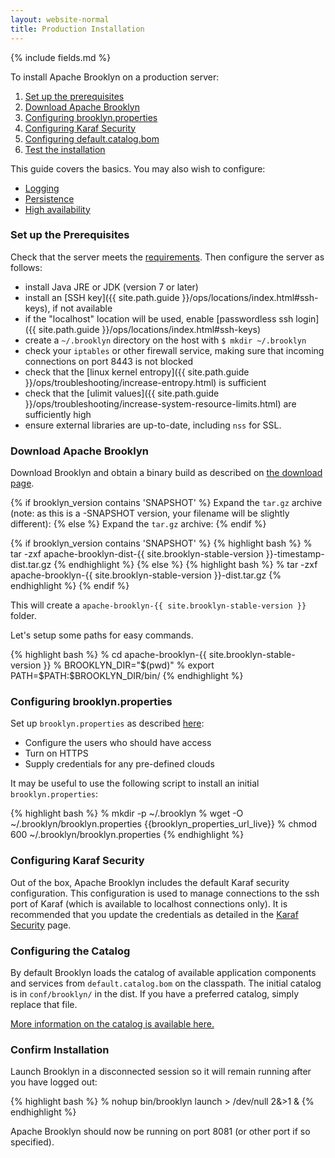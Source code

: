 ```yaml
---
layout: website-normal
title: Production Installation
---
```


{% include fields.md %}

To install Apache Brooklyn on a production server:

1. [Set up the prerequisites](#prerequisites)
1. [Download Apache Brooklyn](#download)
1. [Configuring brooklyn.properties](#configuring-properties)
1. [Configuring Karaf Security](#configuring-karaf-security)
1. [Configuring default.catalog.bom](#configuring-catalog)
1. [Test the installation](#confirm)

This guide covers the basics. You may also wish to configure:

* [Logging](logging.html)
* [Persistence](persistence/)
* [High availability](high-availability/)


### <a id="prerequisites"></a>Set up the Prerequisites

Check that the server meets the [requirements](requirements.html).
Then configure the server as follows:

* install Java JRE or JDK (version 7 or later)
* install an [SSH key]({{ site.path.guide }}/ops/locations/index.html#ssh-keys), if not available
* if the "localhost" location will be used, enable [passwordless ssh login]({{ site.path.guide }}/ops/locations/index.html#ssh-keys)
* create a `~/.brooklyn` directory on the host with `$ mkdir ~/.brooklyn`
* check your `iptables` or other firewall service, making sure that incoming connections on port 8443 is not blocked
* check that the [linux kernel entropy]({{ site.path.guide }}/ops/troubleshooting/increase-entropy.html) is sufficient
* check that the [ulimit values]({{ site.path.guide }}/ops/troubleshooting/increase-system-resource-limits.html) are sufficiently high
* ensure external libraries are up-to-date, including `nss` for SSL. 


### <a id="download"></a>Download Apache Brooklyn

Download Brooklyn and obtain a binary build as described on [the download page]({{site.path.website}}/download/).

{% if brooklyn_version contains 'SNAPSHOT' %}
Expand the `tar.gz` archive (note: as this is a -SNAPSHOT version, your filename will be slightly different):
{% else %}
Expand the `tar.gz` archive:
{% endif %}

{% if brooklyn_version contains 'SNAPSHOT' %}
{% highlight bash %}
% tar -zxf apache-brooklyn-dist-{{ site.brooklyn-stable-version }}-timestamp-dist.tar.gz
{% endhighlight %}
{% else %}
{% highlight bash %}
% tar -zxf apache-brooklyn-{{ site.brooklyn-stable-version }}-dist.tar.gz
{% endhighlight %}
{% endif %}

This will create a `apache-brooklyn-{{ site.brooklyn-stable-version }}` folder.

Let's setup some paths for easy commands.

{% highlight bash %}
% cd apache-brooklyn-{{ site.brooklyn-stable-version }}
% BROOKLYN_DIR="$(pwd)"
% export PATH=$PATH:$BROOKLYN_DIR/bin/
{% endhighlight %}


### <a id="configuring-properties"></a>Configuring brooklyn.properties

Set up `brooklyn.properties` as described [here](brooklyn_properties.html):

* Configure the users who should have access
* Turn on HTTPS
* Supply credentials for any pre-defined clouds

It may be useful to use the following script to install an initial `brooklyn.properties`:

{% highlight bash %}
% mkdir -p ~/.brooklyn
% wget -O ~/.brooklyn/brooklyn.properties {{brooklyn_properties_url_live}}
% chmod 600 ~/.brooklyn/brooklyn.properties
{% endhighlight %}

### <a id="configuring-karaf-security"></a>Configuring Karaf Security

Out of the box, Apache Brooklyn includes the default Karaf security configuration.
This configuration is used to manage connections to the ssh port of Karaf
(which is available to localhost connections only).
It is recommended that you update the credentials as detailed in the
[Karaf Security](https://karaf.apache.org/manual/latest/security#_users_groups_roles_and_passwords) page.

### <a id="configuring-catalog"></a>Configuring the Catalog

By default Brooklyn loads the catalog of available application components and services from 
`default.catalog.bom` on the classpath. The initial catalog is in `conf/brooklyn/` in the dist.
If you have a preferred catalog, simply replace that file.

[More information on the catalog is available here.](catalog/)


### <a id="confirm"></a>Confirm Installation

Launch Brooklyn in a disconnected session so it will remain running after you have logged out:

{% highlight bash %}
% nohup bin/brooklyn launch > /dev/null 2&>1 &
{% endhighlight %}

Apache Brooklyn should now be running on port 8081 (or other port if so specified).


